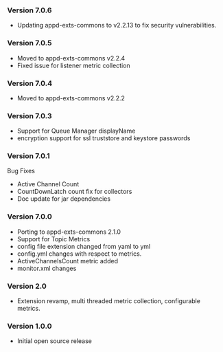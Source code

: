 
### Version 7.0.6
* Updating appd-exts-commons to v2.2.13 to fix security vulnerabilities.

### Version 7.0.5
* Moved to appd-exts-commons v2.2.4
* Fixed issue for listener metric collection

### Version 7.0.4
* Moved to appd-exts-commons v2.2.2

### Version 7.0.3
* Support for Queue Manager displayName
* encryption support for ssl truststore and keystore passwords

### Version 7.0.1
Bug Fixes
* Active Channel Count
* CountDownLatch count fix for collectors
* Doc update for jar dependencies

### Version 7.0.0
* Porting to appd-exts-commons 2.1.0
* Support for Topic Metrics
* config file extension changed from yaml to yml
* config.yml changes with respect to metrics.
* ActiveChannelsCount metric added
* monitor.xml changes

### Version 2.0
* Extension revamp, multi threaded metric collection, configurable metrics.

### Version 1.0.0
* Initial open source release
